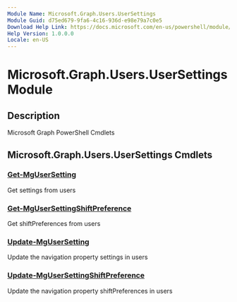 ```yaml
---
Module Name: Microsoft.Graph.Users.UserSettings
Module Guid: d75ed679-9fa6-4c16-936d-e98e79a7c0e5
Download Help Link: https://docs.microsoft.com/en-us/powershell/module/microsoft.graph.users.usersettings
Help Version: 1.0.0.0
Locale: en-US
---
```


# Microsoft.Graph.Users.UserSettings Module
## Description
Microsoft Graph PowerShell Cmdlets

## Microsoft.Graph.Users.UserSettings Cmdlets
### [Get-MgUserSetting](Get-MgUserSetting.md)
Get settings from users

### [Get-MgUserSettingShiftPreference](Get-MgUserSettingShiftPreference.md)
Get shiftPreferences from users

### [Update-MgUserSetting](Update-MgUserSetting.md)
Update the navigation property settings in users

### [Update-MgUserSettingShiftPreference](Update-MgUserSettingShiftPreference.md)
Update the navigation property shiftPreferences in users

